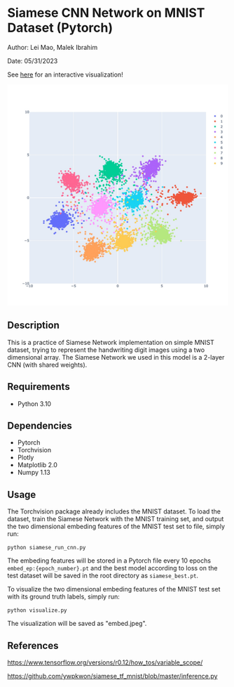 # Siamese CNN Network on MNIST Dataset (Pytorch)

Author: Lei Mao, Malek Ibrahim

Date: 05/31/2023

See [here](https://malekinho8.github.io/Siamese_Network_MNIST/index.html) for an interactive visualization!

![](interactiveScatterPlot.jpeg)

## Description

This is a practice of Siamese Network implementation on simple MNIST dataset, trying to represent the handwriting digit images using a two dimensional array. The Siamese Network we used in this model is a 2-layer CNN (with shared weights).

## Requirements

* Python 3.10

## Dependencies

* Pytorch
* Torchvision
* Plotly
* Matplotlib 2.0
* Numpy 1.13

## Usage

The Torchvision package already includes the MNIST dataset. To load the dataset, train the Siamese Network with the MNIST training set, and output the two dimensional embeding features of the MNIST test set to file, simply run:

```shell
python siamese_run_cnn.py
```
The embeding features will be stored in a Pytorch file every 10 epochs `embed_ep:{epoch_number}.pt` and the best model according to loss on the test dataset will be saved in the root directory as `siamese_best.pt`.


To visualize the two dimensional embeding features of the MNIST test set with its ground truth labels, simply run:

```shell
python visualize.py
```
The visualization will be saved as "embed.jpeg".

## References

https://www.tensorflow.org/versions/r0.12/how_tos/variable_scope/

https://github.com/ywpkwon/siamese_tf_mnist/blob/master/inference.py
